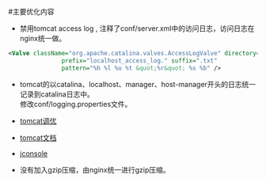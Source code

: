 #主要优化内容
* 禁用tomcat access log , 注释了conf/server.xml中的访问日志，访问日志在nginx统一做。
``` xml
<Valve className="org.apache.catalina.valves.AccessLogValve" directory="logs"
               prefix="localhost_access_log." suffix=".txt"
               pattern="%h %l %u %t &quot;%r&quot; %s %b" />
```
* tomcat的以catalina、localhost、manager、host-manager开头的日志统一记录到catalina日志中。</br>
修改conf/logging.properties文件。

* [tomcat调优](http://www.cnblogs.com/gentoo/archive/2012/10/13/2722463.html)
* [tomcat文档](http://tomcat.apache.org/tomcat-7.0-doc/config/http.html)
* [jconsole](https://tomcat.apache.org/tomcat-7.0-doc/config/listeners.html)
* 没有加入gzip压缩，由nginx统一进行gzip压缩。 

